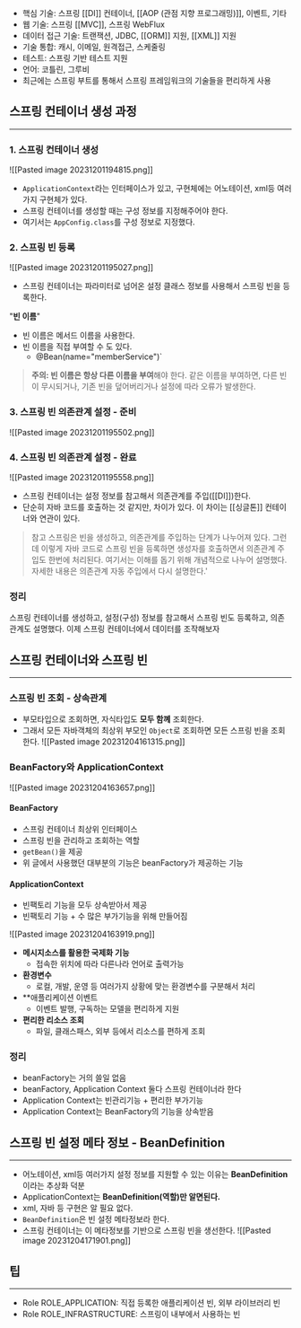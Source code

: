 - 핵심 기술: 스프링 [[DI]] 컨테이너, [[AOP (관점 지향 프로그래밍)]], 이벤트, 기타
- 웹 기술: 스프링 [[MVC]], 스프링 WebFlux
- 데이터 접근 기술: 트랜잭션, JDBC, [[ORM]] 지원, [[XML]] 지원
- 기술 통합: 캐시, 이메일, 원격접근, 스케줄링
- 테스트: 스프링 기반 테스트 지원
- 언어: 코틀린, 그루비
- 최근에는 스프링 부트를 통해서 스프링 프레임워크의 기술들을 편리하게 사용

## 스프링 컨테이너 생성 과정
---
### 1. 스프링 컨테이너 생성
![[Pasted image 20231201194815.png]]
- `ApplicationContext`라는 인터페이스가 있고, 구현체에는 어노테이션, xml등 여러가지 구현체가 있다.
- 스프링 컨테이너를 생성할 때는 구성 정보를 지정해주어야 한다.
- 여기서는 `AppConfig.class`를 구성 정보로 지정했다.

### 2. 스프링 빈 등록
![[Pasted image 20231201195027.png]]

- 스프링 컨테이너는 파라미터로 넘어온 설정 클래스 정보를 사용해서 스프링 빈을 등록한다.

"**빈 이름**"
- 빈 이름은 메서드 이름을 사용한다.
- 빈 이름을 직접 부여할 수 도 있다.
	- @Bean(name="memberService")`

> **주의: 빈 이름은 항상 다른 이름을 부여**해야 한다. 같은 이름을 부여하면, 다른 빈이 무시되거나, 기존 빈을 덮어버리거나 설정에 따라 오류가 발생한다.

### 3. 스프링 빈 의존관계 설정 - 준비
![[Pasted image 20231201195502.png]]

### 4. 스프링 빈 의존관계 설정 - 완료
![[Pasted image 20231201195558.png]]
- 스프링 컨테이너는 설정 정보를 참고해서 의존관계를 주입([[DI]])한다.
- 단순히 자바 코드를 호출하는 것 같지만, 차이가 있다. 이 차이는 [[싱글톤]] 컨테이너와 연관이 있다.

> 참고
> 스프링은 빈을 생성하고, 의존관계를 주입하는 단계가 나누어져 있다. 그런데 이렇게 자바 코드로 스프링 빈을 등록하면 생성자를 호출하면서 의존관계 주입도 한번에 처리된다. 여기서는 이해를 돕기 위해 개념적으로 나누어 설명했다. 자세한 내용은 의존관계 자동 주입에서 다시 설명한다.'

### 정리
스프링 컨테이너를 생성하고, 설정(구성) 정보를 참고해서 스프링 빈도 등록하고, 의존관계도 설명했다. 이제 스프링 컨테이너에서 데이터를 조작해보자


## 스프링 컨테이너와 스프링 빈
---
### 스프링 빈 조회 - 상속관계
- 부모타입으로 조회하면, 자식타입도 **모두 함꼐** 조회한다.
- 그래서 모든 자바객체의 최상위 부모인 `Object`로 조회하면 모든 스프링 빈을 조회한다.
![[Pasted image 20231204161315.png]]

### BeanFactory와 ApplicationContext

![[Pasted image 20231204163657.png]]
#### BeanFactory
- 스프링 컨테이너 최상위 인터페이스
- 스프링 빈을 관리하고 조회하는 역할
- `getBean()`을 제공
- 위 글에서 사용했던 대부분의 기능은 beanFactory가 제공하는 기능
#### ApplicationContext
- 빈팩토리 기능을 모두 상속받아서 제공
- 빈팩토리 기능 + 수 많은 부가기능을 위해 만들어짐

![[Pasted image 20231204163919.png]]
- **메시지소스를 활용한 국제화 기능**
	- 접속한 위치에 따라 다른나라 언어로 출력가능
- **환경변수**
	- 로컬, 개발, 운영 등 여러가지 상황에 맞는 환경변수를 구분해서 처리
- **애플리케이션 이벤트
	- 이벤트 발행, 구독하는 모델을 편리하게 지원
- **편리한 리소스 조회**
	- 파일, 클래스패스, 외부 등에서 리소스를 편하게 조회

### 정리
- beanFactory는 거의 쓸일 없음
- beanFactory, Application Context 둘다 스프링 컨테이너라 한다
- Application Context는 빈관리기능 + 편리한 부가기능
- Application Context는 BeanFactory의 기능을 상속받음


## 스프링 빈 설정 메타 정보 - BeanDefinition
---
- 어노테이션, xml등 여러가지 설정 정보를 지원할 수 있는 이유는 **BeanDefinition**이라는 추상화 덕분
- ApplicationContext는 **BeanDefinition(역할)만 알면된다.** 
- xml, 자바 등 구현은 알 필요 없다.
- `BeanDefinition`은 빈 설정 메타정보라 한다.
- 스프링 컨테이너는 이 메타정보를 기반으로 스프링 빈을 생선한다.
![[Pasted image 20231204171901.png]]



## 팁
---
- Role ROLE_APPLICATION: 직접 등록한 애플리케이션 빈, 외부 라이브러리 빈  
- Role ROLE_INFRASTRUCTURE: 스프링이 내부에서 사용하는 빈